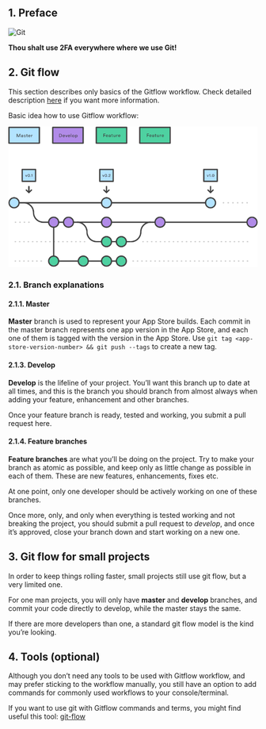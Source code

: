 ## 1. Preface

![Git][image-1]

**Thou shalt use 2FA everywhere where we use Git!**

## 2. Git flow

This section describes only basics of the Gitflow workflow. Check detailed description [here][1] if you want more information.

Basic idea how to use Gitflow workflow:

![Gitflow workflow][image-2]

### 2.1. Branch explanations

#### 2.1.1. Master

**Master** branch is used to represent your App Store builds. Each commit in the master branch represents one app version in the App Store, and each one of them is tagged with the version in the App Store. Use `git tag <app-store-version-number> && git push --tags` to create a new tag.

#### 2.1.3. Develop

**Develop** is the lifeline of your project. You’ll want this branch up to date at all times, and this is the branch you should branch from almost always when adding your feature, enhancement and other branches.

Once your feature branch is ready, tested and working, you submit a pull request here.

#### 2.1.4. Feature branches

**Feature branches** are what you’ll be doing on the project. Try to make your branch as atomic as possible, and keep only as little change as possible in each of them. These are new features, enhancements, fixes etc.

At one point, only one developer should be actively working on one of these branches.

Once more, only, and only when everything is tested working and not breaking the project, you should submit a pull request to *develop*, and once it’s approved, close your branch down and start working on a new one.

## 3. Git flow for small projects

In order to keep things rolling faster, small projects still use git flow, but a very limited one.

For one man projects, you will only have **master** and **develop** branches, and commit your code directly to develop, while the master stays the same.

If there are more developers than one, a standard git flow model is the kind you’re looking.

## 4. Tools (optional)

Although you don’t need any tools to be used with Gitflow workflow, and may prefer sticking to the workflow manually, you still have an option to add commands for commonly used workflows to your console/terminal.

If you want to use git with Gitflow commands and terms, you might find useful this tool: [git-flow][2]

[1]:	https://www.atlassian.com/git/tutorials/comparing-workflows#gitflow-workflow
[2]:	https://github.com/nvie/gitflow

[image-1]:	http://imgs.xkcd.com/comics/git.png "Git"
[image-2]:	/img/iOS-Gitflow.png
